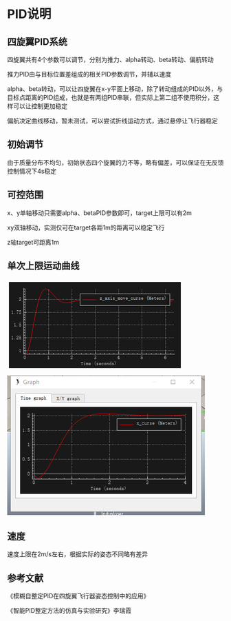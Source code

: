 # PID说明

## 四旋翼PID系统

四旋翼共有4个参数可以调节，分别为推力、alpha转动、beta转动、偏航转动

推力PID由与目标位置差组成的相关PID参数调节，并辅以速度

alpha、beta转动，可以让四旋翼在x-y平面上移动，除了转动组成的PID以外，与目标点距离的PID组成，也就是有两组PID串联，但实际上第二组不使用积分，这样可以让控制更加稳定

偏航决定曲线移动，暂未测试，可以尝试折线运动方式，通过悬停让飞行器稳定

## 初始调节

由于质量分布不均匀，初始状态四个旋翼的力不等，略有偏差，可以保证在无反馈控制情况下4s稳定

## 可控范围

x、y单轴移动只需要alpha、betaPID参数即可，target上限可以有2m

xy双轴移动，实测仅可在target各距1m的距离可以稳定飞行

z轴target可距离1m

## 单次上限运动曲线

![](z_axis.png)

![](y_axis.png)

## 速度

速度上限在2m/s左右，根据实际的姿态不同略有差异

## 参考文献

《模糊自整定PID在四旋翼飞行器姿态控制中的应用》

《智能PID整定方法的仿真与实验研究》李瑞霞